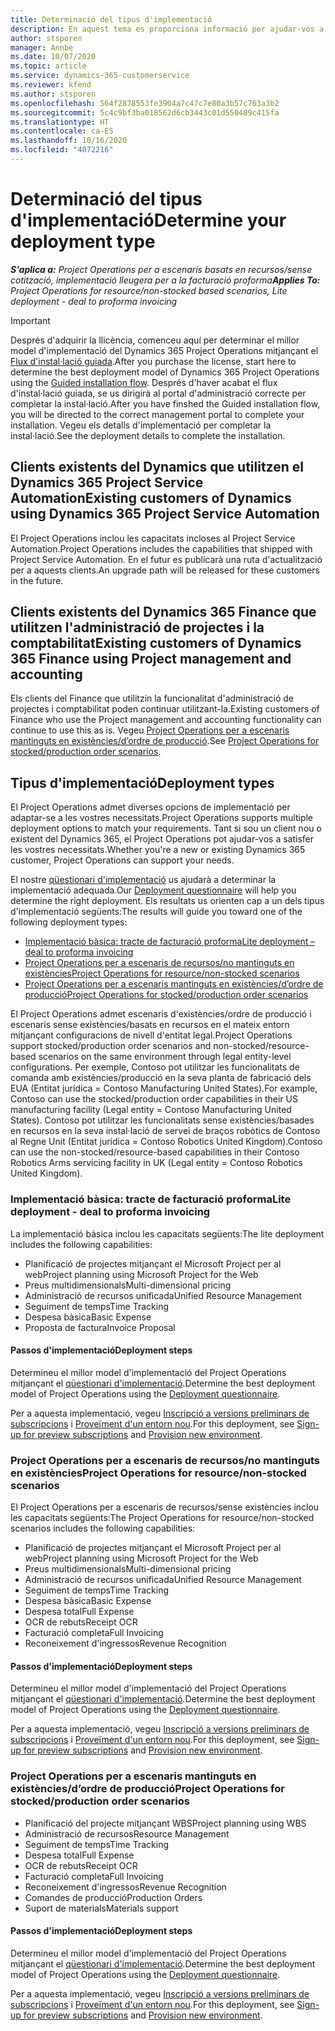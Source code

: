 ```yaml
---
title: Determinació del tipus d'implementació
description: En aquest tema es proporciona informació per ajudar-vos a determinar el tipus d'implementació correcte del Project Operations per a la vostra empresa.
author: stsporen
manager: Annbe
ms.date: 10/07/2020
ms.topic: article
ms.service: dynamics-365-customerservice
ms.reviewer: kfend
ms.author: stsporen
ms.openlocfilehash: 564f2878553fe3904a7c47c7e80a3b57c763a3b2
ms.sourcegitcommit: 5c4c9bf3ba018562d6cb3443c01d550489c415fa
ms.translationtype: HT
ms.contentlocale: ca-ES
ms.lasthandoff: 10/16/2020
ms.locfileid: "4072216"
---
```

# <a name="determine-your-deployment-type"></a><span data-ttu-id="88f1a-103">Determinació del tipus d'implementació</span><span class="sxs-lookup"><span data-stu-id="88f1a-103">Determine your deployment type</span></span>

<span data-ttu-id="88f1a-104">_**S'aplica a:** Project Operations per a escenaris basats en recursos/sense cotització, implementació lleugera per a la facturació proforma_</span><span class="sxs-lookup"><span data-stu-id="88f1a-104">_**Applies To:** Project Operations for resource/non-stocked based scenarios, Lite deployment - deal to proforma invoicing_</span></span>

> [!IMPORTANT]
> <span data-ttu-id="88f1a-105">Després d'adquirir la llicència, comenceu aquí per determinar el millor model d'implementació del Dynamics 365 Project Operations mitjançant el [Flux d'instal·lació guiada](https://aka.ms/provisionprojectoperations).</span><span class="sxs-lookup"><span data-stu-id="88f1a-105">After you purchase the license, start here to determine the best deployment model of Dynamics 365 Project Operations using the [Guided installation flow](https://aka.ms/provisionprojectoperations).</span></span>
> <span data-ttu-id="88f1a-106">Després d'haver acabat el flux d'instal·lació guiada, se us dirigirà al portal d'administració correcte per completar la instal·lació.</span><span class="sxs-lookup"><span data-stu-id="88f1a-106">After you have finshed the Guided installation flow, you will be directed to the correct management portal to complete your installation.</span></span> <span data-ttu-id="88f1a-107">Vegeu els detalls d'implementació per completar la instal·lació.</span><span class="sxs-lookup"><span data-stu-id="88f1a-107">See the deployment details to complete the installation.</span></span>


## <a name="existing-customers-of-dynamics-using-dynamics-365-project-service-automation"></a><span data-ttu-id="88f1a-108">Clients existents del Dynamics que utilitzen el Dynamics 365 Project Service Automation</span><span class="sxs-lookup"><span data-stu-id="88f1a-108">Existing customers of Dynamics using Dynamics 365 Project Service Automation</span></span>
<span data-ttu-id="88f1a-109">El Project Operations inclou les capacitats incloses al Project Service Automation.</span><span class="sxs-lookup"><span data-stu-id="88f1a-109">Project Operations includes the capabilities that shipped with Project Service Automation.</span></span> <span data-ttu-id="88f1a-110">En el futur es publicarà una ruta d'actualització per a aquests clients.</span><span class="sxs-lookup"><span data-stu-id="88f1a-110">An upgrade path will be released for these customers in the future.</span></span>

## <a name="existing-customers-of-dynamics-365-finance-using-project-management-and-accounting"></a><span data-ttu-id="88f1a-111">Clients existents del Dynamics 365 Finance que utilitzen l'administració de projectes i la comptabilitat</span><span class="sxs-lookup"><span data-stu-id="88f1a-111">Existing customers of Dynamics 365 Finance using Project management and accounting</span></span> 

<span data-ttu-id="88f1a-112">Els clients del Finance que utilitzin la funcionalitat d'administració de projectes i comptabilitat poden continuar utilitzant-la.</span><span class="sxs-lookup"><span data-stu-id="88f1a-112">Existing customers of Finance who use the Project management and accounting functionality can continue to use this as is.</span></span> <span data-ttu-id="88f1a-113">Vegeu [Project Operations per a escenaris mantinguts en existències/d’ordre de producció](#pma).</span><span class="sxs-lookup"><span data-stu-id="88f1a-113">See [Project Operations for stocked/production order scenarios](#pma).</span></span>


## <a name="deployment-types"></a><span data-ttu-id="88f1a-114">Tipus d'implementació</span><span class="sxs-lookup"><span data-stu-id="88f1a-114">Deployment types</span></span>
<span data-ttu-id="88f1a-115">El Project Operations admet diverses opcions de implementació per adaptar-se a les vostres necessitats.</span><span class="sxs-lookup"><span data-stu-id="88f1a-115">Project Operations supports multiple deployment options to match your requirements.</span></span> <span data-ttu-id="88f1a-116">Tant si sou un client nou o existent del Dynamics 365, el Project Operations pot ajudar-vos a satisfer les vostres necessitats.</span><span class="sxs-lookup"><span data-stu-id="88f1a-116">Whether you're a new or existing Dynamics 365 customer, Project Operations can support your needs.</span></span>

<span data-ttu-id="88f1a-117">El nostre [qüestionari d'implementació](https://aka.ms/provisionprojectoperations) us ajudarà a determinar la implementació adequada.</span><span class="sxs-lookup"><span data-stu-id="88f1a-117">Our [Deployment questionnaire](https://aka.ms/provisionprojectoperations) will help you determine the right deployment.</span></span> <span data-ttu-id="88f1a-118">Els resultats us orienten cap a un dels tipus d'implementació següents:</span><span class="sxs-lookup"><span data-stu-id="88f1a-118">The results will guide you toward one of the following deployment types:</span></span>

- [<span data-ttu-id="88f1a-119">Implementació bàsica: tracte de facturació proforma</span><span class="sxs-lookup"><span data-stu-id="88f1a-119">Lite deployment – deal to proforma invoicing</span></span>](#lite)
- [<span data-ttu-id="88f1a-120">Project Operations per a escenaris de recursos/no mantinguts en existències</span><span class="sxs-lookup"><span data-stu-id="88f1a-120">Project Operations for resource/non-stocked scenarios</span></span>](#integrated)
- [<span data-ttu-id="88f1a-121">Project Operations per a escenaris mantinguts en existències/d’ordre de producció</span><span class="sxs-lookup"><span data-stu-id="88f1a-121">Project Operations for stocked/production order scenarios</span></span>](#pma)

<span data-ttu-id="88f1a-122">El Project Operations admet escenaris d'existències/ordre de producció i escenaris sense existències/basats en recursos en el mateix entorn mitjançant configuracions de nivell d'entitat legal.</span><span class="sxs-lookup"><span data-stu-id="88f1a-122">Project Operations support stocked/production order scenarios and non-stocked/resource-based scenarios on the same environment through legal entity-level configurations.</span></span> <span data-ttu-id="88f1a-123">Per exemple, Contoso pot utilitzar les funcionalitats de comanda amb existències/producció en la seva planta de fabricació dels EUA (Entitat jurídica = Contoso Manufacturing United States).</span><span class="sxs-lookup"><span data-stu-id="88f1a-123">For example, Contoso can use the stocked/production order capabilities in their US manufacturing facility (Legal entity = Contoso Manufacturing United States).</span></span> <span data-ttu-id="88f1a-124">Contoso pot utilitzar les funcionalitats sense existències/basades en recursos en la seva instal·lació de servei de braços robòtics de Contoso al Regne Unit (Entitat jurídica = Contoso Robotics United Kingdom).</span><span class="sxs-lookup"><span data-stu-id="88f1a-124">Contoso can use the non-stocked/resource-based capabilities in their Contoso Robotics Arms servicing facility in UK (Legal entity = Contoso Robotics United Kingdom).</span></span>

### <a name="lite-deployment---deal-to-proforma-invoicing"></a><a  name="lite"></a><span data-ttu-id="88f1a-125">Implementació bàsica: tracte de facturació proforma</span><span class="sxs-lookup"><span data-stu-id="88f1a-125">Lite deployment - deal to proforma invoicing</span></span>

<span data-ttu-id="88f1a-126">La implementació bàsica inclou les capacitats següents:</span><span class="sxs-lookup"><span data-stu-id="88f1a-126">The lite deployment includes the following capabilities:</span></span>

- <span data-ttu-id="88f1a-127">Planificació de projectes mitjançant el Microsoft Project per al web</span><span class="sxs-lookup"><span data-stu-id="88f1a-127">Project planning using Microsoft Project for the Web</span></span>
- <span data-ttu-id="88f1a-128">Preus multidimensionals</span><span class="sxs-lookup"><span data-stu-id="88f1a-128">Multi-dimensional pricing</span></span>
- <span data-ttu-id="88f1a-129">Administració de recursos unificada</span><span class="sxs-lookup"><span data-stu-id="88f1a-129">Unified Resource Management</span></span>
- <span data-ttu-id="88f1a-130">Seguiment de temps</span><span class="sxs-lookup"><span data-stu-id="88f1a-130">Time Tracking</span></span>
- <span data-ttu-id="88f1a-131">Despesa bàsica</span><span class="sxs-lookup"><span data-stu-id="88f1a-131">Basic Expense</span></span>
- <span data-ttu-id="88f1a-132">Proposta de factura</span><span class="sxs-lookup"><span data-stu-id="88f1a-132">Invoice Proposal</span></span>

#### <a name="deployment-steps"></a><span data-ttu-id="88f1a-133">Passos d'implementació</span><span class="sxs-lookup"><span data-stu-id="88f1a-133">Deployment steps</span></span>
<span data-ttu-id="88f1a-134">Determineu el millor model d'implementació del Project Operations mitjançant el [qüestionari d'implementació](https://aka.ms/provisionprojectoperations).</span><span class="sxs-lookup"><span data-stu-id="88f1a-134">Determine the best deployment model of Project Operations using the [Deployment questionnaire](https://aka.ms/provisionprojectoperations).</span></span>

<span data-ttu-id="88f1a-135">Per a aquesta implementació, vegeu [Inscripció a versions preliminars de subscripcions](lite-preview-subscription-sign-up.md) i [Proveïment d'un entorn nou](lite-deployment.md).</span><span class="sxs-lookup"><span data-stu-id="88f1a-135">For this deployment, see [Sign-up for preview subscriptions](lite-preview-subscription-sign-up.md) and [Provision new environment](lite-deployment.md).</span></span> 


### <a name="project-operations-for-resourcenon-stocked-scenarios"></a><a name="integrated"></a><span data-ttu-id="88f1a-136">Project Operations per a escenaris de recursos/no mantinguts en existències</span><span class="sxs-lookup"><span data-stu-id="88f1a-136">Project Operations for resource/non-stocked scenarios</span></span>
<span data-ttu-id="88f1a-137">El Project Operations per a escenaris de recursos/sense existències inclou les capacitats següents:</span><span class="sxs-lookup"><span data-stu-id="88f1a-137">The Project Operations for resource/non-stocked scenarios includes the following capabilities:</span></span>
  
- <span data-ttu-id="88f1a-138">Planificació de projectes mitjançant el Microsoft Project per al web</span><span class="sxs-lookup"><span data-stu-id="88f1a-138">Project planning using Microsoft Project for the Web</span></span>
- <span data-ttu-id="88f1a-139">Preus multidimensionals</span><span class="sxs-lookup"><span data-stu-id="88f1a-139">Multi-dimensional pricing</span></span>
- <span data-ttu-id="88f1a-140">Administració de recursos unificada</span><span class="sxs-lookup"><span data-stu-id="88f1a-140">Unified Resource Management</span></span>
- <span data-ttu-id="88f1a-141">Seguiment de temps</span><span class="sxs-lookup"><span data-stu-id="88f1a-141">Time Tracking</span></span>
- <span data-ttu-id="88f1a-142">Despesa bàsica</span><span class="sxs-lookup"><span data-stu-id="88f1a-142">Basic Expense</span></span>
- <span data-ttu-id="88f1a-143">Despesa total</span><span class="sxs-lookup"><span data-stu-id="88f1a-143">Full Expense</span></span>
- <span data-ttu-id="88f1a-144">OCR de rebuts</span><span class="sxs-lookup"><span data-stu-id="88f1a-144">Receipt OCR</span></span>
- <span data-ttu-id="88f1a-145">Facturació completa</span><span class="sxs-lookup"><span data-stu-id="88f1a-145">Full Invoicing</span></span>
- <span data-ttu-id="88f1a-146">Reconeixement d'ingressos</span><span class="sxs-lookup"><span data-stu-id="88f1a-146">Revenue Recognition</span></span>

#### <a name="deployment-steps"></a><span data-ttu-id="88f1a-147">Passos d'implementació</span><span class="sxs-lookup"><span data-stu-id="88f1a-147">Deployment steps</span></span>
<span data-ttu-id="88f1a-148">Determineu el millor model d'implementació del Project Operations mitjançant el [qüestionari d'implementació](https://aka.ms/provisionprojectoperations).</span><span class="sxs-lookup"><span data-stu-id="88f1a-148">Determine the best deployment model of Project Operations using the [Deployment questionnaire](https://aka.ms/provisionprojectoperations).</span></span>

<span data-ttu-id="88f1a-149">Per a aquesta implementació, vegeu [Inscripció a versions preliminars de subscripcions](resource-sign-up-preview-subscription.md) i [Proveïment d'un entorn nou](resource-provision-new-environment.md).</span><span class="sxs-lookup"><span data-stu-id="88f1a-149">For this deployment, see [Sign-up for preview subscriptions](resource-sign-up-preview-subscription.md) and [Provision new environment](resource-provision-new-environment.md).</span></span> 


### <a name="project-operations-for-stockedproduction-order-scenarios"></a><a name="pma"></a><span data-ttu-id="88f1a-150">Project Operations per a escenaris mantinguts en existències/d’ordre de producció</span><span class="sxs-lookup"><span data-stu-id="88f1a-150">Project Operations for stocked/production order scenarios</span></span>

- <span data-ttu-id="88f1a-151">Planificació del projecte mitjançant WBS</span><span class="sxs-lookup"><span data-stu-id="88f1a-151">Project planning using WBS</span></span>
- <span data-ttu-id="88f1a-152">Administració de recursos</span><span class="sxs-lookup"><span data-stu-id="88f1a-152">Resource Management</span></span>
- <span data-ttu-id="88f1a-153">Seguiment de temps</span><span class="sxs-lookup"><span data-stu-id="88f1a-153">Time Tracking</span></span>
- <span data-ttu-id="88f1a-154">Despesa total</span><span class="sxs-lookup"><span data-stu-id="88f1a-154">Full Expense</span></span>
- <span data-ttu-id="88f1a-155">OCR de rebuts</span><span class="sxs-lookup"><span data-stu-id="88f1a-155">Receipt OCR</span></span>
- <span data-ttu-id="88f1a-156">Facturació completa</span><span class="sxs-lookup"><span data-stu-id="88f1a-156">Full Invoicing</span></span>
- <span data-ttu-id="88f1a-157">Reconeixement d'ingressos</span><span class="sxs-lookup"><span data-stu-id="88f1a-157">Revenue Recognition</span></span>
- <span data-ttu-id="88f1a-158">Comandes de producció</span><span class="sxs-lookup"><span data-stu-id="88f1a-158">Production Orders</span></span>
- <span data-ttu-id="88f1a-159">Suport de materials</span><span class="sxs-lookup"><span data-stu-id="88f1a-159">Materials support</span></span>

#### <a name="deployment-steps"></a><span data-ttu-id="88f1a-160">Passos d'implementació</span><span class="sxs-lookup"><span data-stu-id="88f1a-160">Deployment steps</span></span>
<span data-ttu-id="88f1a-161">Determineu el millor model d'implementació del Project Operations mitjançant el [qüestionari d'implementació](https://aka.ms/provisionprojectoperations).</span><span class="sxs-lookup"><span data-stu-id="88f1a-161">Determine the best deployment model of Project Operations using the [Deployment questionnaire](https://aka.ms/provisionprojectoperations).</span></span>

<span data-ttu-id="88f1a-162">Per a aquesta implementació, vegeu [Inscripció a versions preliminars de subscripcions](https://docs.microsoft.com/dynamics365/fin-ops-core/dev-itpro/dev-tools/sign-up-preview-subscription?toc=/dynamics365/finance/toc.json) i [Proveïment d'un entorn nou](https://docs.microsoft.com/dynamics365/fin-ops-core/dev-itpro/deployment/deploy-demo-environment?toc=/dynamics365/finance/toc.json).</span><span class="sxs-lookup"><span data-stu-id="88f1a-162">For this deployment, see [Sign-up for preview subscriptions](https://docs.microsoft.com/dynamics365/fin-ops-core/dev-itpro/dev-tools/sign-up-preview-subscription?toc=/dynamics365/finance/toc.json) and [Provision new environment](https://docs.microsoft.com/dynamics365/fin-ops-core/dev-itpro/deployment/deploy-demo-environment?toc=/dynamics365/finance/toc.json).</span></span> 

